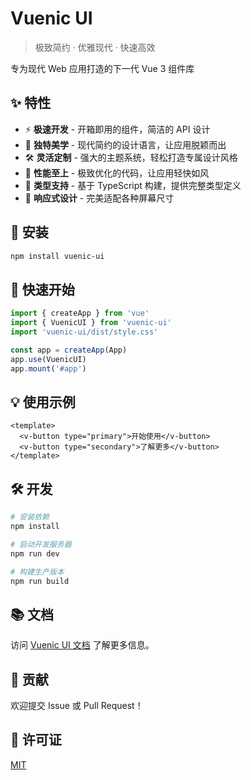 # Vuenic UI

> 极致简约 · 优雅现代 · 快速高效

专为现代 Web 应用打造的下一代 Vue 3 组件库

## ✨ 特性

- ⚡️ **极速开发** - 开箱即用的组件，简洁的 API 设计
- 🎨 **独特美学** - 现代简约的设计语言，让应用脱颖而出
- 🛠 **灵活定制** - 强大的主题系统，轻松打造专属设计风格
- 🚀 **性能至上** - 极致优化的代码，让应用轻快如风
- 💪 **类型支持** - 基于 TypeScript 构建，提供完整类型定义
- 📱 **响应式设计** - 完美适配各种屏幕尺寸

## 🚀 安装

```bash
npm install vuenic-ui
```

## 🎯 快速开始

```typescript
import { createApp } from 'vue'
import { VuenicUI } from 'vuenic-ui'
import 'vuenic-ui/dist/style.css'

const app = createApp(App)
app.use(VuenicUI)
app.mount('#app')
```

## 💡 使用示例

```vue
<template>
  <v-button type="primary">开始使用</v-button>
  <v-button type="secondary">了解更多</v-button>
</template>
```

## 🛠 开发

```bash
# 安装依赖
npm install

# 启动开发服务器
npm run dev

# 构建生产版本
npm run build
```

## 📚 文档

访问 [Vuenic UI 文档](https://vuenic-ui.dev) 了解更多信息。

## 🤝 贡献

欢迎提交 Issue 或 Pull Request！

## 📄 许可证

[MIT](LICENSE)
